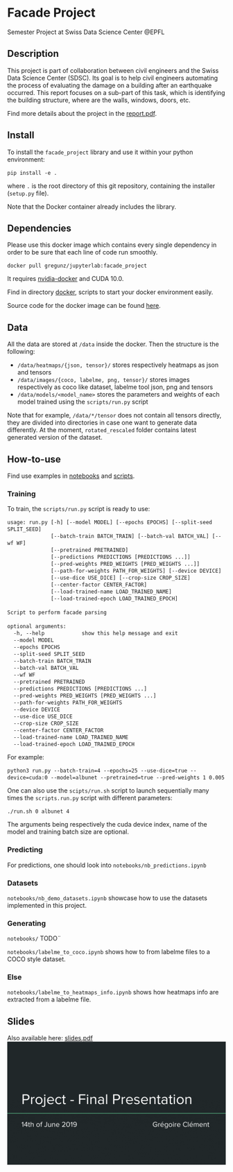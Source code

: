 # Facade Project
Semester Project at Swiss Data Science Center @EPFL

## Description
This project is part of collaboration between civil engineers and the Swiss Data Science Center (SDSC).
Its goal is to help civil engineers automating the process of evaluating the damage on a building after 
an earthquake occurred.
This report focuses on a sub-part of this task, which is identifying the building structure, where are the walls, 
windows, doors, etc.

Find more details about the project in the [report.pdf](report.pdf).


## Install
To install the `facade_project` library and use it within your python environment:
```
pip install -e .
```
where `.` is the root directory of this git repository, containing the installer (`setup.py` file).

Note that the Docker container already includes the library.


## Dependencies
Please use this docker image which contains every single dependency in order to be sure that each line of code run
 smoothly.

```
docker pull gregunz/jupyterlab:facade_project
```
It requires [nvidia-docker](https://github.com/NVIDIA/nvidia-docker) and CUDA 10.0.

Find in directory [docker](docker), scripts to start your docker environment easily.

Source code for the docker image can be found [here](https://github.com/gregunz/jupyterlab-docker).

## Data
All the data are stored at `/data` inside the docker.
Then the structure is the following:
- `/data/heatmaps/{json, tensor}/` stores respectively heatmaps as json and tensors
- `/data/images/{coco, labelme, png, tensor}/` stores images respectively as coco like dataset, labelme tool json,
 png and tensors
- `/data/models/<model_name>` stores the parameters and weights of each model trained using the `scripts/run.py` script

Note that for example, `/data/*/tensor` does not contain all tensors directly, they are divided into directories in case
one want to generate data differently.
At the moment, `rotated_rescaled` folder contains latest generated version of the dataset.

## How-to-use
Find use examples in [notebooks](notebooks) and [scripts](scripts).

### Training
To train, the `scripts/run.py` script is ready to use:
```
usage: run.py [-h] [--model MODEL] [--epochs EPOCHS] [--split-seed SPLIT_SEED]
              [--batch-train BATCH_TRAIN] [--batch-val BATCH_VAL] [--wf WF]
              [--pretrained PRETRAINED]
              [--predictions PREDICTIONS [PREDICTIONS ...]]
              [--pred-weights PRED_WEIGHTS [PRED_WEIGHTS ...]]
              [--path-for-weights PATH_FOR_WEIGHTS] [--device DEVICE]
              [--use-dice USE_DICE] [--crop-size CROP_SIZE]
              [--center-factor CENTER_FACTOR]
              [--load-trained-name LOAD_TRAINED_NAME]
              [--load-trained-epoch LOAD_TRAINED_EPOCH]

Script to perform facade parsing

optional arguments:
  -h, --help            show this help message and exit
  --model MODEL
  --epochs EPOCHS
  --split-seed SPLIT_SEED
  --batch-train BATCH_TRAIN
  --batch-val BATCH_VAL
  --wf WF
  --pretrained PRETRAINED
  --predictions PREDICTIONS [PREDICTIONS ...]
  --pred-weights PRED_WEIGHTS [PRED_WEIGHTS ...]
  --path-for-weights PATH_FOR_WEIGHTS
  --device DEVICE
  --use-dice USE_DICE
  --crop-size CROP_SIZE
  --center-factor CENTER_FACTOR
  --load-trained-name LOAD_TRAINED_NAME
  --load-trained-epoch LOAD_TRAINED_EPOCH
```
For example:
```
python3 run.py --batch-train=4 --epochs=25 --use-dice=true --device=cuda:0 --model=albunet --pretrained=true --pred-weights 1 0.005
```
One can also use the `scipts/run.sh` script to launch sequentially many times the `scripts.run.py` script
with different parameters:
```
./run.sh 0 albunet 4
```
The arguments being respectively the cuda device index, name of the model and training batch size are optional.

### Predicting
For predictions, one should look into `notebooks/nb_predictions.ipynb`

### Datasets
`notebooks/nb_demo_datasets.ipynb` showcase how to use the datasets implemented in this project.

### Generating
`notebooks/`
TODO¨

`notebooks/labelme_to_coco.ipynb` shows how to from labelme files to a COCO style dataset.

### Else
`notebooks/labelme_to_heatmaps_info.ipynb` shows how heatmaps info are extracted from a labelme file.

## Slides
Also available here: [slides.pdf](slides.pdf)
<img src='slides.gif'/>
